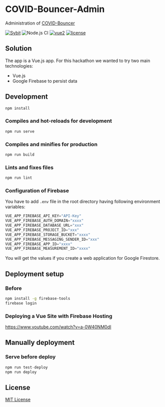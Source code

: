 # COVID-Bouncer-Admin

Administration of [COVID-Bouncer](https://github.com/Sybit-Education/COVID-Bouncer)

[![Sybit](https://img.shields.io/badge/-Sybit-b71583.svg)](https://www.sybit.de/)
![Node.js CI](https://github.com/Sybit-Education/COVID-Bouncer-Admin/workflows/Node.js%20CI/badge.svg?branch=main)
[![vue2](https://img.shields.io/badge/vue-2.x-brightgreen.svg)](https://vuejs.org/)
[![license](https://img.shields.io/github/license/mashape/apistatus.svg)](https://github.com/Sybit-Education/COVID-Bouncer-Admin/blob/main/LICENSE)

## Solution

The app is a Vue.js app. For this hackathon we wanted to try two main technologies:

* Vue.js
* Google Firebase to persist data

## Development

```sh
npm install
```

### Compiles and hot-reloads for development

```sh
npm run serve
```

### Compiles and minifies for production

```sh
npm run build
```

### Lints and fixes files

```sh
npm run lint
```

### Configuration of Firebase

You have to add `.env` file in the root directory having following environment variables:

```javascript
VUE_APP_FIREBASE_API_KEY="API-Key"
VUE_APP_FIREBASE_AUTH_DOMAIN="xxxx"
VUE_APP_FIREBASE_DATABASE_URL="xxx"
VUE_APP_FIREBASE_PROJECT_ID="xxx"
VUE_APP_FIREBASE_STORAGE_BUCKET="xxxx"
VUE_APP_FIREBASE_MESSAGING_SENDER_ID="xxx"
VUE_APP_FIREBASE_APP_ID="xxxx"
VUE_APP_FIREBASE_MEASUREMENT_ID="xxxx"
```

You will get the values if you create a web application for Google Firestore.

## Deployment setup

### Before

```sh
npm install -g firebase-tools
firebase login
```

### Deploying a Vue Site with Firebase Hosting

<https://www.youtube.com/watch?v=a-0W40NM0dI>

## Manually deployment

### Serve before deploy

```h
npm run test-deploy
npm run deploy
```

## License

[MIT License](LICENSE)
